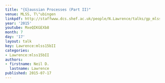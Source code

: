 ```yaml
---
title: "{G}aussian Processes (Part II)"
venue: MLSS, T\"ubingen
linkpdf: http://staffwww.dcs.shef.ac.uk/people/N.Lawrence/talks/gp_mlss15b.pdf
year: '2015'
youtube: MxeQIKGEXb8
month: 7
day: '17'
layout: talk
key: Lawrence:mlss15bII
categories:
- Lawrence:mlss15bII
authors:
- firstname: Neil D.
  lastname: Lawrence
published: 2015-07-17
---
```

